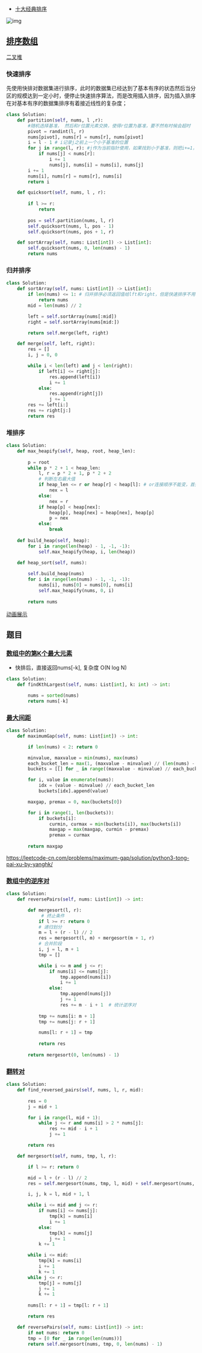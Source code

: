 - [十大经典排序](https://www.cnblogs.com/onepixel/p/7674659.html)

![img](https://images2018.cnblogs.com/blog/849589/201804/849589-20180402133438219-1946132192.png)





## [排序数组](https://leetcode-cn.com/problems/sort-an-array/)





[二叉堆](https://labuladong.gitbook.io/algo/shu-ju-jie-gou-xi-lie/er-cha-dui-xiang-jie-shi-xian-you-xian-ji-dui-lie)



### 快速排序

先使用快排对数据集进行排序，此时的数据集已经达到了基本有序的状态然后当分区的规模达到一定小时，便停止快速排序算法，而是改用插入排序，因为插入排序在对基本有序的数据集排序有着接近线性的复杂度；

```python
class Solution:
    def partition(self, nums, l ,r):
        #随机选择基准， 然后和r位置元素交换，使得r位置为基准，要不然有时候会超时
        pivot = randint(l, r)
        nums[pivot], nums[r] = nums[r], nums[pivot]
        i = l - 1 # i记录j之前上一个小于基准的位置
        for j in range(l, r): #j作为当前指针使用，如果找到小于基准，则把i+=1，然后互换，因为i是j之前第一个小于基准位置，i之后，j之前元素都大于基准
            if nums[j] < nums[r]:
                i += 1
                nums[j], nums[i] = nums[i], nums[j]
        i += 1
        nums[i], nums[r] = nums[r], nums[i]
        return i

    def quicksort(self, nums, l , r):
        
        if l >= r:
            return
        
        pos = self.partition(nums, l, r)
        self.quicksort(nums, l, pos - 1)
        self.quicksort(nums, pos + 1, r)

    def sortArray(self, nums: List[int]) -> List[int]:
        self.quicksort(nums, 0, len(nums) - 1)
        return nums
```



### 归并排序

```Python
class Solution:
    def sortArray(self, nums: List[int]) -> List[int]:
        if len(nums) <= 1: # 归并排序必须返回值给lft和right，但是快速排序不用
            return nums
        mid = len(nums) // 2

        left = self.sortArray(nums[:mid])
        right = self.sortArray(nums[mid:])

        return self.merge(left, right)

    def merge(self, left, right):
        res = []
        i, j = 0, 0

        while i < len(left) and j < len(right):
            if left[i] <= right[j]:
                res.append(left[i])
                i += 1
            else:
                res.append(right[j])
                j += 1
        res += left[i:]
        res += right[j:]
        return res
```



### 堆排序

```Python
class Solution:
    def max_heapify(self, heap, root, heap_len):
        
        p = root
        while p * 2 + 1 < heap_len:
            l, r = p * 2 + 1, p * 2 + 2
            # 判断左右最大值
            if heap_len <= r or heap[r] < heap[l]: # or连接顺序不能变，首先判断r存在性，然后再比较l，r位置值大小，要不然会出现不检查r存在性直接使用heap[r]越界情况；
                nex = l
            else:
                nex = r
            if heap[p] < heap[nex]:
                heap[p], heap[nex] = heap[nex], heap[p]
                p = nex
            else:
                break
        
    def build_heap(self, heap):
        for i in range(len(heap) - 1, -1, -1):
            self.max_heapify(heap, i, len(heap))

    def heap_sort(self, nums):
        
        self.build_heap(nums)
        for i in range(len(nums) - 1, -1, -1):
            nums[i], nums[0] = nums[0], nums[i]
            self.max_heapify(nums, 0, i)
            
        return nums
```

[动画展示](https://www.bilibili.com/video/av18980178/)



## 题目



### [数组中的第K个最大元素](https://leetcode-cn.com/problems/kth-largest-element-in-an-array/)

- 快排后，直接返回nums[-k], 复杂度 O(N log N) 


```Python
class Solution:
    def findKthLargest(self, nums: List[int], k: int) -> int:

        nums = sorted(nums)
        return nums[-k]
```



### [最大间距](https://leetcode-cn.com/problems/maximum-gap/)

```python
class Solution:
    def maximumGap(self, nums: List[int]) -> int:

        if len(nums) < 2: return 0

        minvalue, maxvalue = min(nums), max(nums)
        each_bucket_len = max(1, (maxvalue - minvalue) // (len(nums) - 1)) # 桶的数量应该比nums数量少1[3个节点有2段]
        buckets = [[] for _ in range((maxvalue - minvalue) // each_bucket_len + 1)] # 多放一个桶，保证有一个桶是空的，那么最大距离就在桶间而不是桶内

        for i, value in enumerate(nums):
            idx = (value - minvalue) // each_bucket_len
            buckets[idx].append(value)

        maxgap, premax = 0, max(buckets[0])

        for i in range(1, len(buckets)):
            if buckets[i]:
                curmin, curmax = min(buckets[i]), max(buckets[i])
                maxgap = max(maxgap, curmin - premax)
                premax = curmax
        
        return maxgap
```

https://leetcode-cn.com/problems/maximum-gap/solution/python3-tong-pai-xu-by-yanghk/



### [ 数组中的逆序对](https://leetcode-cn.com/problems/shu-zu-zhong-de-ni-xu-dui-lcof/)

```python
class Solution:
    def reversePairs(self, nums: List[int]) -> int:

        def mergesort(l, r):
             # 终止条件
            if l >= r: return 0
            # 递归划分
            m = l + (r - l) // 2
            res = mergesort(l, m) + mergesort(m + 1, r)
            # 合并阶段
            i, j = l, m + 1
            tmp = []

            while i <= m and j <= r:
                if nums[i] <= nums[j]:
                    tmp.append(nums[i])
                    i += 1
                else:
                    tmp.append(nums[j])
                    j += 1
                    res += m - i + 1  # 统计逆序对
            
            tmp += nums[i: m + 1]
            tmp += nums[j: r + 1]

            nums[l: r + 1] = tmp
       
            return res
        
        return mergesort(0, len(nums) - 1)
```



### [翻转对](https://leetcode-cn.com/problems/reverse-pairs/)

```python
class Solution:
    def find_reversed_pairs(self, nums, l, r, mid):
        
        res = 0
        j = mid + 1

        for i in range(l, mid + 1):
            while j <= r and nums[i] > 2 * nums[j]:
                res += mid - i + 1
                j += 1

        return res

    def mergesort(self, nums, tmp, l, r):

        if l >= r: return 0

        mid = l + (r - l) // 2
        res = self.mergesort(nums, tmp, l, mid) + self.mergesort(nums, tmp, mid + 1, r) + self.find_reversed_pairs(nums, l, r, mid)

        i, j, k = l, mid + 1, l

        while i <= mid and j <= r:
            if nums[i] <= nums[j]:
                tmp[k] = nums[i]
                i += 1
            else:
                tmp[k] = nums[j]
                j += 1
            k += 1

        while i <= mid:
            tmp[k] = nums[i]
            i += 1
            k += 1
        while j <= r:
            tmp[j] = nums[j]
            j += 1
            k += 1
        
        nums[l: r + 1] = tmp[l: r + 1]

        return res

    def reversePairs(self, nums: List[int]) -> int:
        if not nums: return 0
        tmp = [0 for _ in range(len(nums))]
        return self.mergesort(nums, tmp, 0, len(nums) - 1)
```




